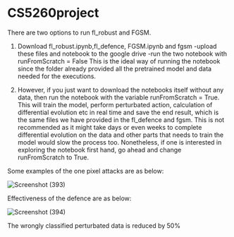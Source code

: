 # CS5260project

There are two options to run fl_robust and FGSM.

1. Download fl_robust.ipynb,fl_defence, FGSM.ipynb and fgsm 
   -upload these files and notebook to the google drive 
   -run the two notebook with runFromScratch = False
This is the ideal way of running the notebook since the folder already provided all the pretrained model and data needed for the executions.

2. However, if you just want to download the notebooks itself without any data, then run the notebook with the variable runFromScratch = True.
This will train the model, perform perturbated action, calculation of differential evolution etc in real time and save the end result, which is the same files we have provided in the fl_defence and fgsm. This is not recommended as it might take days or even weeks to complete differential evolution on the data and other parts that needs to train the model would slow the process too. Nonetheless, if one is interested in exploring the notebook first hand, go ahead and change runFromScratch to True.

Some examples of the one pixel attacks are as below:

![Screenshot (393)](https://user-images.githubusercontent.com/65244703/166104013-95638d28-acfc-4187-8b26-b22481dcb37c.png)

Effectiveness of the defence are as below:

![Screenshot (394)](https://user-images.githubusercontent.com/65244703/166104037-0748e9e2-c1ce-489d-a200-97619ef8c3a7.png)

The wrongly classified perturbated data is reduced by 50%
